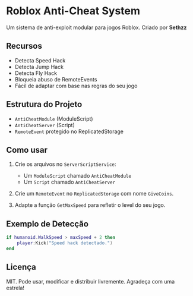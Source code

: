 # Roblox Anti-Cheat System

Um sistema de anti-exploit modular para jogos Roblox. Criado por **Sethzz**

## Recursos

- Detecta Speed Hack
- Detecta Jump Hack
- Detecta Fly Hack
- Bloqueia abuso de RemoteEvents
- Fácil de adaptar com base nas regras do seu jogo

## Estrutura do Projeto

- `AntiCheatModule` (ModuleScript)
- `AntiCheatServer` (Script)
- `RemoteEvent` protegido no ReplicatedStorage

## Como usar

1. Crie os arquivos no `ServerScriptService`:
   - Um `ModuleScript` chamado `AntiCheatModule`
   - Um `Script` chamado `AntiCheatServer`

2. Crie um `RemoteEvent` no `ReplicatedStorage` com nome `GiveCoins`.

3. Adapte a função `GetMaxSpeed` para refletir o level do seu jogo.

## Exemplo de Detecção

```lua
if humanoid.WalkSpeed > maxSpeed + 2 then
    player:Kick("Speed hack detectado.")
end
```

## Licença

MIT. Pode usar, modificar e distribuir livremente. Agradeça com uma estrela!

